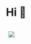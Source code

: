 <div id="user-content-toc">
  <ul align="center">
    <summary><h1 style="display: inline-block">Hi 👋</h1></summary>
  </ul>
</div>

<div align="center">  

  
  ![](https://komarev.com/ghpvc/?username=Yo-Karma&style=for-the-badge&color=grey)

  
</div>
